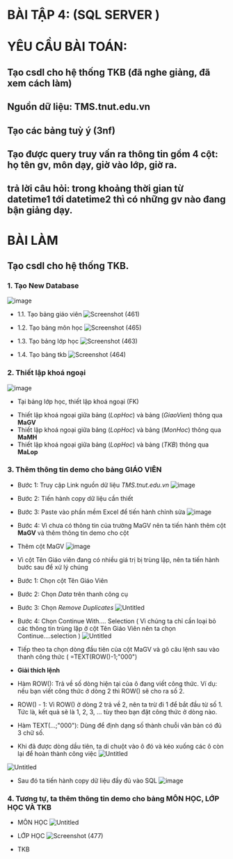 # BÀI TẬP 4: (SQL SERVER )
# YÊU CẦU BÀI TOÁN:
## Tạo csdl cho hệ thống TKB (đã nghe giảng, đã xem cách làm)
## Nguồn dữ liệu: TMS.tnut.edu.vn
## Tạo các bảng tuỳ ý (3nf)
## Tạo được query truy vấn ra thông tin gồm 4 cột: họ tên gv, môn dạy, giờ vào lớp, giờ ra.
## trả lời câu hỏi: trong khoảng thời gian từ datetime1 tới datetime2 thì có những gv nào đang bận giảng dạy.

# BÀI LÀM
## Tạo csdl cho hệ thống TKB.
### 1. Tạo New Database
![image](https://github.com/user-attachments/assets/51310771-6945-4301-a2ff-de00087c6187)

- 1.1. Tạo bảng giáo viên
![Screenshot (461)](https://github.com/user-attachments/assets/1264688c-f58d-4444-99c8-e81a221f0bd1)

- 1.2. Tạo bảng môn học
![Screenshot (465)](https://github.com/user-attachments/assets/e0fa0da6-9252-4f0d-9728-ae1c38c5d7c9)

- 1.3. Tạo bảng lớp học
![Screenshot (463)](https://github.com/user-attachments/assets/6917f385-13ab-4cd5-b847-69adb044f157)

- 1.4. Tạo bảng tkb
![Screenshot (464)](https://github.com/user-attachments/assets/550b99fa-c4e4-4c33-be05-83fb2a461deb)

### 2. Thiết lập khoá ngoại 
![image](https://github.com/user-attachments/assets/5fea9801-c0be-4926-8490-b75743a3bb89)

- Tại bảng lớp học, thiết lập khoá ngoại (FK)
+ Thiết lập khoá ngoại giữa bảng (*LopHoc*) và bảng (*GiaoVien*) thông qua **MaGV**
+ Thiết lập khoá ngoại giữa bảng (*LopHoc*) và bảng (*MonHoc*) thông qua **MaMH**
+ Thiết lập khoá ngoại giữa bảng (*LopHoc*) và bảng (*TKB*) thông qua **MaLop**

### 3. Thêm thông tin demo cho bảng GIÁO VIÊN
- Bước 1: Truy cập Link nguồn dữ liệu *TMS.tnut.edu.vn*
![image](https://github.com/user-attachments/assets/fa059624-4b66-40a1-aadd-0c6025fbd6f9)

- Bước 2: Tiến hành copy dữ liệu cần thiết
- Bước 3: Paste vào phần mềm Excel để tiến hành chỉnh sửa
![image](https://github.com/user-attachments/assets/b4420119-4b35-42bc-a3ba-655e25231276)

- Bước 4: Vì chưa có thông tin của trường MaGV nên ta tiến hành thêm cột **MaGV** và thêm thông tin demo cho cột

+ Thêm cột MaGV
![image](https://github.com/user-attachments/assets/594ff72b-9608-4d7e-bf7a-cd4527961dfa)

- Vì cột Tên Giáo viên đang có nhiều giá trị bị trùng lặp, nên ta tiến hành bước sau để xử lý chúng
+ Bước 1: Chọn cột Tên Giáo Viên
+ Bước 2: Chọn *Data* trên thanh công cụ
+ Bước 3: Chọn *Remove Duplicates*
![Untitled](https://github.com/user-attachments/assets/230e5f0d-3dfb-4525-ac14-35af541d80c6)

+ Bước 4: Chọn Continue With.... Selection ( Vì chúng ta chỉ cần loại bỏ các thông tin trùng lặp ở cột Tên Giáo Viên nên ta chọn Continue....selection )
![Untitled](https://github.com/user-attachments/assets/57e9d2ee-9a3e-4532-b89e-20b64790ffd2)

- Tiếp theo ta chọn dòng đầu tiên của cột MaGV và gõ câu lệnh sau vào thanh công thức ( =TEXT(ROW()-1;"000")

- **Giải thích lệnh**
+ Hàm ROW():
Trả về số dòng hiện tại của ô đang viết công thức.
Ví dụ: nếu bạn viết công thức ở dòng 2 thì ROW() sẽ cho ra số 2.

+ ROW() - 1:
Vì ROW() ở dòng 2 trả về 2, nên ta trừ đi 1 để bắt đầu từ số 1.
Tức là, kết quả sẽ là 1, 2, 3, ... tùy theo bạn đặt công thức ở dòng nào.

+ Hàm TEXT(...;"000"):
Dùng để định dạng số thành chuỗi văn bản có đủ 3 chữ số.

- Khi đã được dòng dầu tiên, ta di chuột vào ô đó và kéo xuống các ô còn lại để hoàn thành công việc
![Untitled](https://github.com/user-attachments/assets/c71c578f-fb39-4943-b879-c5409a47774b)

![Untitled](https://github.com/user-attachments/assets/25a71860-a198-447e-a810-a0e705b3297c)

- Sau đó ta tiến hành copy dữ liệu đầy đủ vào SQL
![image](https://github.com/user-attachments/assets/51f68307-e9d4-4464-aa1f-ff9d15669564)

### 4. Tương tự, ta thêm thông tin demo cho bảng MÔN HỌC, LỚP HỌC VÀ TKB
- MÔN HỌC
![Untitled](https://github.com/user-attachments/assets/50268b4f-6855-49aa-9922-1ee096207a1a)

- LỚP HỌC
![Screenshot (477)](https://github.com/user-attachments/assets/dacb5fc3-0202-4b47-bdb1-4cc294e150f4)

- TKB
